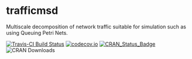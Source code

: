# trafficmsd
Multiscale decomposition of network traffic suitable for simulation such as using Queuing Petri Nets.

[![Travis-CI Build Status](https://travis-ci.org/vsimko/trafficmsd.svg?branch=master)](https://travis-ci.org/vsimko/trafficmsd)
[![codecov.io](https://codecov.io/github/vsimko/trafficmsd/coverage.svg?branch=master)](https://codecov.io/github/vsimko/trafficmsd?branch=master)
[![CRAN_Status_Badge](http://www.r-pkg.org/badges/version/trafficmsd)](http://cran.r-project.org/package=trafficmsd)
![CRAN Downloads](http://cranlogs-dev.r-pkg.org/badges/trafficmsd)

